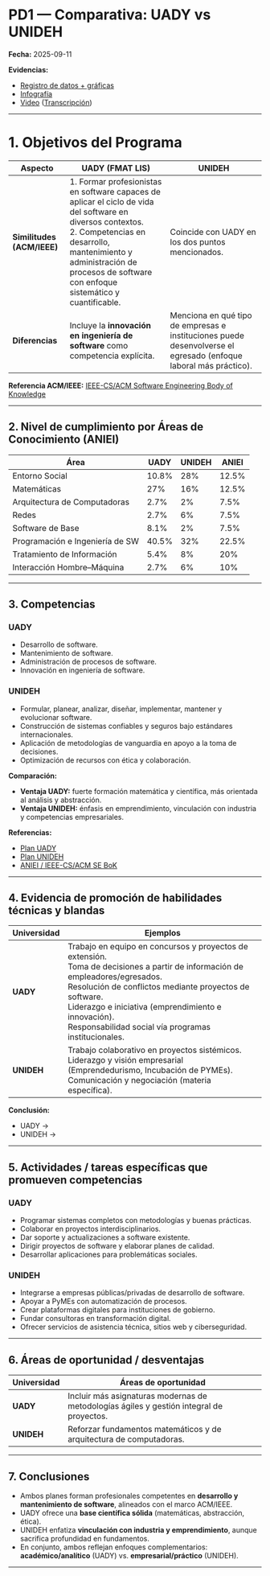 # PD1 — Comparativa: UADY vs UNIDEH
**Fecha:** 2025-09-11

**Evidencias:** 
- [Registro de datos + gráficas](https://docs.google.com/spreadsheets/d/1wHhFAi2PuCOXkBQXy0JShUY79S9yBEcgPLUsBTr-CRA/edit?resourcekey=&gid=737864649#gid=737864649)
- [Infografía]()
- [Video](https://alumnosuady-my.sharepoint.com/personal/a22204188_alumnos_uady_mx/_layouts/15/stream.aspx?id=%2Fpersonal%2Fa22204188%5Falumnos%5Fuady%5Fmx%2FDocuments%2FFMAT%2FFIS%2FEquipo1%5FVideoComparativa%2Emp4&nav=eyJyZWZlcnJhbEluZm8iOnsicmVmZXJyYWxBcHAiOiJTdHJlYW1XZWJBcHAiLCJyZWZlcnJhbFZpZXciOiJTaGFyZURpYWxvZy1MaW5rIiwicmVmZXJyYWxBcHBQbGF0Zm9ybSI6IldlYiIsInJlZmVycmFsTW9kZSI6InZpZXcifX0&ga=1&referrer=StreamWebApp%2EWeb&referrerScenario=AddressBarCopied%2Eview%2E8ae442f0%2D0290%2D4317%2Db5ae%2D4dca4784e622) ([Transcripción](https://alumnosuady-my.sharepoint.com/:w:/g/personal/a22204188_alumnos_uady_mx/EVInUrbja3JMsCxtQFiOe-0BDHg_DkjoRXP9ZQJlnlDrAg?e=h7pKq8))

---

# 1. Objetivos del Programa

| Aspecto | UADY (FMAT LIS) | UNIDEH |
|---|---|---|
| **Similitudes (ACM/IEEE)** | 1. Formar profesionistas en software capaces de aplicar el ciclo de vida del software en diversos contextos.<br>2. Competencias en desarrollo, mantenimiento y administración de procesos de software con enfoque sistemático y cuantificable. | Coincide con UADY en los dos puntos mencionados. |
| **Diferencias** | Incluye la **innovación en ingeniería de software** como competencia explícita. | Menciona en qué tipo de empresas e instituciones puede desenvolverse el egresado (enfoque laboral más práctico). |

**Referencia ACM/IEEE:** [IEEE-CS/ACM Software Engineering Body of Knowledge](https://www.computer.org/education/bodies-of-knowledge/software-engineering)

---

## 2. Nivel de cumplimiento por Áreas de Conocimiento (ANIEI)

| Área | UADY | UNIDEH | ANIEI |
|---|---|---|---|
| Entorno Social | 10.8% | 28% | 12.5% |
| Matemáticas | 27% | 16% | 12.5% |
| Arquitectura de Computadoras | 2.7% | 2% | 7.5% |
| Redes | 2.7% | 6% | 7.5% |
| Software de Base | 8.1% | 2% | 7.5% |
| Programación e Ingeniería de SW | 40.5% | 32% | 22.5% |
| Tratamiento de Información | 5.4% | 8% | 20% |
| Interacción Hombre–Máquina | 2.7% | 6% | 10% |



---

## 3. Competencias

### UADY
- Desarrollo de software.  
- Mantenimiento de software.  
- Administración de procesos de software.  
- Innovación en ingeniería de software.  

### UNIDEH
- Formular, planear, analizar, diseñar, implementar, mantener y evolucionar software.  
- Construcción de sistemas confiables y seguros bajo estándares internacionales.  
- Aplicación de metodologías de vanguardia en apoyo a la toma de decisiones.  
- Optimización de recursos con ética y colaboración.  

**Comparación:**  
- **Ventaja UADY:** fuerte formación matemática y científica, más orientada al análisis y abstracción.  
- **Ventaja UNIDEH:** énfasis en emprendimiento, vinculación con industria y competencias empresariales.  

**Referencias:**  
- [Plan UADY](https://www.matematicas.uady.mx/44-planes-de-estudio/licenciaturas/licenciatura-en-ingenieria-de-software/85-plan-de-estudios-licenciatura-en-ingenieria-de-software)  
- [Plan UNIDEH](https://unideh.edu.mx/software)  
- [ANIEI / IEEE-CS/ACM SE BoK](https://www.computer.org/education/bodies-of-knowledge/software-engineering)

---

## 4. Evidencia de promoción de habilidades técnicas y blandas

| Universidad | Ejemplos |
|---|---|
| **UADY** | Trabajo en equipo en concursos y proyectos de extensión.<br>Toma de decisiones a partir de información de empleadores/egresados.<br>Resolución de conflictos mediante proyectos de software.<br>Liderazgo e iniciativa (emprendimiento e innovación).<br>Responsabilidad social vía programas institucionales. |
| **UNIDEH** | Trabajo colaborativo en proyectos sistémicos.<br>Liderazgo y visión empresarial (Emprendedurismo, Incubación de PYMEs).<br>Comunicación y negociación (materia específica). |

**Conclusión:**  
- UADY →
- UNIDEH →

---

## 5. Actividades / tareas específicas que promueven competencias

### UADY
- Programar sistemas completos con metodologías y buenas prácticas.  
- Colaborar en proyectos interdisciplinarios.  
- Dar soporte y actualizaciones a software existente.  
- Dirigir proyectos de software y elaborar planes de calidad.  
- Desarrollar aplicaciones para problemáticas sociales.  

### UNIDEH
- Integrarse a empresas públicas/privadas de desarrollo de software.  
- Apoyar a PyMEs con automatización de procesos.  
- Crear plataformas digitales para instituciones de gobierno.  
- Fundar consultoras en transformación digital.  
- Ofrecer servicios de asistencia técnica, sitios web y ciberseguridad.  

---

## 6. Áreas de oportunidad / desventajas

| Universidad | Áreas de oportunidad |
|---|---|
| **UADY** | Incluir más asignaturas modernas de metodologías ágiles y gestión integral de proyectos. |
| **UNIDEH** | Reforzar fundamentos matemáticos y de arquitectura de computadoras. |

---

## 7. Conclusiones

- Ambos planes forman profesionales competentes en **desarrollo y mantenimiento de software**, alineados con el marco ACM/IEEE.  
- UADY ofrece una **base científica sólida** (matemáticas, abstracción, ética).  
- UNIDEH enfatiza **vinculación con industria y emprendimiento**, aunque sacrifica profundidad en fundamentos.  
- En conjunto, ambos reflejan enfoques complementarios: **académico/analítico** (UADY) vs. **empresarial/práctico** (UNIDEH).

---
